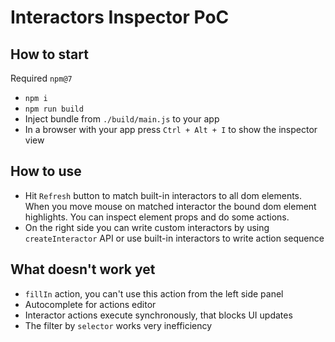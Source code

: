 # Interactors Inspector PoC

## How to start

Required `npm@7`

- `npm i`
- `npm run build`
- Inject bundle from `./build/main.js` to your app
- In a browser with your app press `Ctrl + Alt + I` to show the inspector view

## How to use

- Hit `Refresh` button to match built-in interactors to all dom elements. When you move mouse on matched interactor the bound dom element highlights. You can inspect element props and do some actions.
- On the right side you can write custom interactors by using `createInteractor` API or use built-in interactors to write action sequence

## What doesn't work yet

- `fillIn` action, you can't use this action from the left side panel
- Autocomplete for actions editor
- Interactor actions execute synchronously, that blocks UI updates
- The filter by `selector` works very inefficiency
